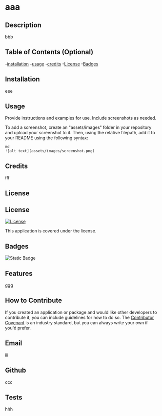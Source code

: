 # aaa
  

## Description

bbb


## Table of Contents (Optional)

-[installation](#installation)
-[usage](#usage)
-[credits](#credits)
-[License](#license)
-[Badges](#badges)

## Installation

eee

## Usage

Provide instructions and examples for use. Include screenshots as needed.

To add a screenshot, create an "assets/images" folder in your repository and upload your screenshot to it. Then, using the relative filepath, add it to your README using the following syntax:

    md
    ![alt text](assets/images/screenshot.png)

## Credits

fff
## License

## License

[![License](https://img.shields.io/badge/License--blue.svg)](https://opensource.org/licenses/)

This application is covered under the  license.





## Badges



![Static Badge](https://img.shields.io/badge/https%3A%2F%2Fimg.shields.io%2Fbadge%2FREADME-Generator-brightgreen)


## Features

ggg

## How to Contribute

If you created an application or package and would like other developers to contribute it, you can include guidelines for how to do so. The [Contributor Covenant](https://www.contributor-covenant.org/) is an industry standard, but you can always write your own if you'd prefer.

## Email
iii

## Github

ccc


## Tests
hhh
